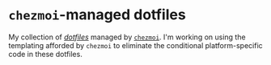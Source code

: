 # `chezmoi`-managed dotfiles

My collection of [_dotfiles_](https://dotfiles.github.io) managed by [`chezmoi`](https://www.chezmoi.io). I'm working on using the templating afforded by `chezmoi` to eliminate the conditional platform-specific code in these dotfiles.

